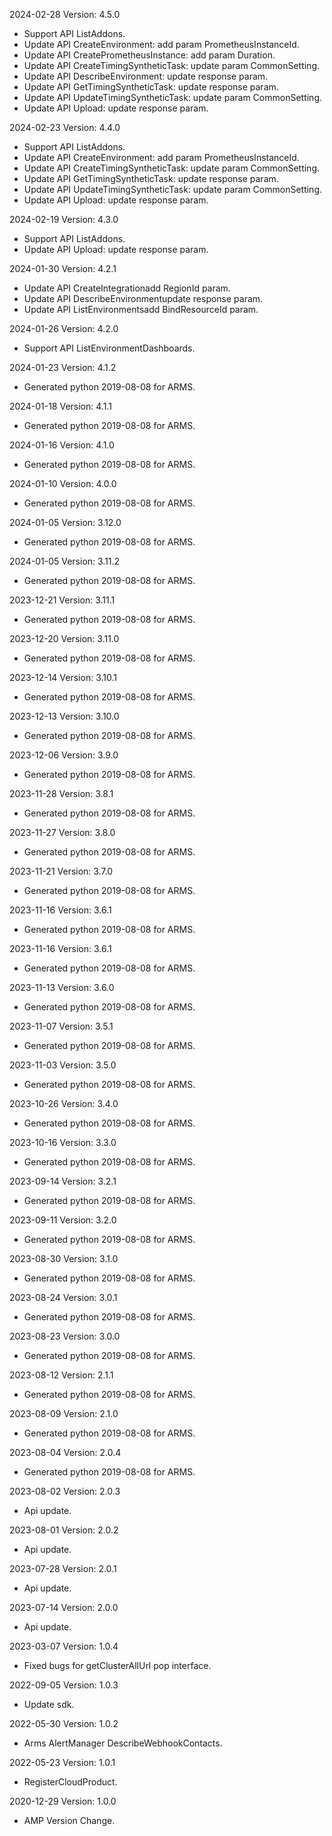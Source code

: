2024-02-28 Version: 4.5.0
- Support API ListAddons.
- Update API CreateEnvironment: add param PrometheusInstanceId.
- Update API CreatePrometheusInstance: add param Duration.
- Update API CreateTimingSyntheticTask: update param CommonSetting.
- Update API DescribeEnvironment: update response param.
- Update API GetTimingSyntheticTask: update response param.
- Update API UpdateTimingSyntheticTask: update param CommonSetting.
- Update API Upload: update response param.


2024-02-23 Version: 4.4.0
- Support API ListAddons.
- Update API CreateEnvironment: add param PrometheusInstanceId.
- Update API CreateTimingSyntheticTask: update param CommonSetting.
- Update API GetTimingSyntheticTask: update response param.
- Update API UpdateTimingSyntheticTask: update param CommonSetting.
- Update API Upload: update response param.


2024-02-19 Version: 4.3.0
- Support API ListAddons.
- Update API Upload: update response param.


2024-01-30 Version: 4.2.1
- Update API CreateIntegrationadd RegionId param.
- Update API DescribeEnvironmentupdate response param.
- Update API ListEnvironmentsadd BindResourceId param.


2024-01-26 Version: 4.2.0
- Support API ListEnvironmentDashboards.


2024-01-23 Version: 4.1.2
- Generated python 2019-08-08 for ARMS.

2024-01-18 Version: 4.1.1
- Generated python 2019-08-08 for ARMS.

2024-01-16 Version: 4.1.0
- Generated python 2019-08-08 for ARMS.

2024-01-10 Version: 4.0.0
- Generated python 2019-08-08 for ARMS.

2024-01-05 Version: 3.12.0
- Generated python 2019-08-08 for ARMS.

2024-01-05 Version: 3.11.2
- Generated python 2019-08-08 for ARMS.

2023-12-21 Version: 3.11.1
- Generated python 2019-08-08 for ARMS.

2023-12-20 Version: 3.11.0
- Generated python 2019-08-08 for ARMS.

2023-12-14 Version: 3.10.1
- Generated python 2019-08-08 for ARMS.

2023-12-13 Version: 3.10.0
- Generated python 2019-08-08 for ARMS.

2023-12-06 Version: 3.9.0
- Generated python 2019-08-08 for ARMS.

2023-11-28 Version: 3.8.1
- Generated python 2019-08-08 for ARMS.

2023-11-27 Version: 3.8.0
- Generated python 2019-08-08 for ARMS.

2023-11-21 Version: 3.7.0
- Generated python 2019-08-08 for ARMS.

2023-11-16 Version: 3.6.1
- Generated python 2019-08-08 for ARMS.

2023-11-16 Version: 3.6.1
- Generated python 2019-08-08 for ARMS.

2023-11-13 Version: 3.6.0
- Generated python 2019-08-08 for ARMS.

2023-11-07 Version: 3.5.1
- Generated python 2019-08-08 for ARMS.

2023-11-03 Version: 3.5.0
- Generated python 2019-08-08 for ARMS.

2023-10-26 Version: 3.4.0
- Generated python 2019-08-08 for ARMS.

2023-10-16 Version: 3.3.0
- Generated python 2019-08-08 for ARMS.

2023-09-14 Version: 3.2.1
- Generated python 2019-08-08 for ARMS.

2023-09-11 Version: 3.2.0
- Generated python 2019-08-08 for ARMS.

2023-08-30 Version: 3.1.0
- Generated python 2019-08-08 for ARMS.

2023-08-24 Version: 3.0.1
- Generated python 2019-08-08 for ARMS.

2023-08-23 Version: 3.0.0
- Generated python 2019-08-08 for ARMS.

2023-08-12 Version: 2.1.1
- Generated python 2019-08-08 for ARMS.

2023-08-09 Version: 2.1.0
- Generated python 2019-08-08 for ARMS.

2023-08-04 Version: 2.0.4
- Generated python 2019-08-08 for ARMS.

2023-08-02 Version: 2.0.3
- Api update.

2023-08-01 Version: 2.0.2
- Api update.

2023-07-28 Version: 2.0.1
- Api update.

2023-07-14 Version: 2.0.0
- Api update.

2023-03-07 Version: 1.0.4
- Fixed bugs for getClusterAllUrl pop interface.

2022-09-05 Version: 1.0.3
- Update sdk.

2022-05-30 Version: 1.0.2
- Arms AlertManager DescribeWebhookContacts.

2022-05-23 Version: 1.0.1
- RegisterCloudProduct.

2020-12-29 Version: 1.0.0
- AMP Version Change.

